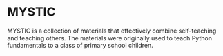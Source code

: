 # MYSTIC
MYSTIC is a collection of materials that effectively combine self-teaching and teaching others. The materials were originally used to teach Python fundamentals to a class of primary school children. 
